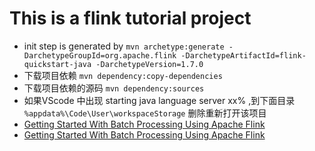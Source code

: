 # This is a flink tutorial project 

* init step is generated by 
`mvn archetype:generate -DarchetypeGroupId=org.apache.flink -DarchetypeArtifactId=flink-quickstart-java -DarchetypeVersion=1.7.0`
* 下载项目依赖 `mvn dependency:copy-dependencies` 
* 下载项目依赖的源码 `mvn dependency:sources`
* 如果VScode 中出现 starting java  language server xx% ,到下面目录 `%appdata%\Code\User\workspaceStorage` 删除重新打开该项目
* [Getting Started With Batch Processing Using Apache Flink](https://cloud.tencent.com/developer/article/1133274)
* [Getting Started With Batch Processing Using Apache Flink](https://dzone.com/articles/getting-started-with-batch-processing-using-apache)